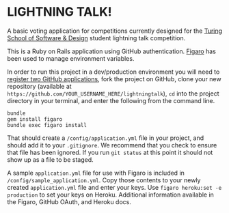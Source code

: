 # LIGHTNING TALK!

A basic voting application for competitions currently designed for the [Turing School of Software & Design](https://www.turing.io/) student lightning talk competition.

This is a Ruby on Rails application using GitHub authentication. [Figaro](https://github.com/laserlemon/figaro) has been used to manage environment variables.

In order to run this project in a dev/production environment you will need to [register two GitHub applications](https://github.com/settings/applications/new), fork the project on GitHub, clone your new repository (available at `https://github.com/YOUR_USERNAME_HERE/lightningtalk`), `cd` into the project directory in your terminal, and enter the following from the command line.

```
bundle
gem install figaro
bundle exec figaro install
```

That should create a `/config/application.yml` file in your project, and should add it to your `.gitignore`. We recommend that you check to ensure that file has been ignored. If you run `git status` at this point it should not show up as a file to be staged.

A sample `application.yml` file for use with Figaro is included in `/config/sample_application.yml`. Copy those contents to your newly created `application.yml` file and enter your keys. Use `figaro heroku:set -e production` to set your keys on Heroku. Additional information available in the Figaro, GitHub OAuth, and Heroku docs.
